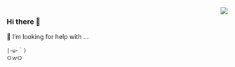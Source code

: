<!--theme from https://github.com/anuraghazra/github-readme-stats/blob/master/themes/README.md-->
<a href="https://github.com/zigou23?tab=repositories">
  <img align="right" src="https://zigou23.vercel.app/api?username=zigou23&show_icons=true&hide_border=true&theme=vue-dark" />
</a>
<!--不可并行-->
<!--[![zigou23](https://github-readme-stats.vercel.app/api?username=zigou23)](https://github.com/zigou23)-->

### Hi there 👋
🤔 I’m looking for help with ...

<!--
**zigou23/zigou23** is a ✨ _special_ ✨ repository because its `README.md` (this file) appears on your GitHub profile.

Here are some ideas to get you started:

- 🔭 I’m currently working on ...
- 🌱 I’m currently learning ...
- 👯 I’m looking to collaborate on ...
- 🤔 I’m looking for help with ...
- 💬 Ask me about ...
- 📫 How to reach me: ...
- 😄 Pronouns: ...
- ⚡ Fun fact: ...
-->
```
|･ω･｀)
ＯｗＯ
```

<!--
🌱 I’m currently learning:

&ensp;&ensp;&ensp;
![Java](https://img.shields.io/badge/-Java-007396?style=flat-square&logo=Java&logoColor=fff) 
![PHP](https://img.shields.io/badge/-PHP-777BB4?style=flat-square&logo=PHP&logoColor=fff) 
![TypeScript](https://img.shields.io/badge/-TypeScript-007ACC?style=flat-square&logo=TypeScript&logoColor=fff) 
![JavaScript](https://img.shields.io/badge/-JavaScript-F7DF1E?style=flat-square&logo=JavaScript&logoColor=000)

🎉 I’m interested in things related to:

&ensp;&ensp;&ensp;
![Spring](https://img.shields.io/badge/-Spring-6DB33F?style=flat-square&logo=Spring&logoColor=fff) 
![React](https://img.shields.io/badge/-React-61DAFB?style=flat-square&logo=React&logoColor=000) 
![Vue](https://img.shields.io/badge/-Vue-4FC08D?style=flat-square&logo=Vue.js&logoColor=fff) 
![Laravel](https://img.shields.io/badge/-Laravel-FF2D20?style=flat-square&logo=Laravel&logoColor=fff) 
![Docker](https://img.shields.io/badge/-Docker-2496ED?style=flat-square&logo=Docker&logoColor=fff)

⚡ I like to use these  tools:

&ensp;&ensp;&ensp;
![IntelliJ IDEA](https://img.shields.io/badge/-IntelliJ%20IDEA-000000?style=flat-square&logo=IntelliJ%20IDEA&logoColor=fff) 
![Visual Studio Code](https://img.shields.io/badge/-Visual%20Studio%20Code-007ACC?style=flat-square&logo=Visual%20Studio%20Code&logoColor=fff) 
![Microsoft Edge](https://img.shields.io/badge/-Microsoft%20Edge-0078D7?style=flat-square&logo=Microsoft%20Edge&logoColor=fff) 
![Git](https://img.shields.io/badge/-Git-F05032?style=flat-square&logo=Git&logoColor=fff) 
![Github](https://img.shields.io/badge/-Github-181717?style=flat-square&logo=Github&logoColor=fff) 
![Gitea](https://img.shields.io/badge/-Gitea-609926?style=flat-square&logo=Gitea&logoColor=fff) 
![Github Actions](https://img.shields.io/badge/-Github%20Actions-2088FF?style=flat-square&logo=Github%20Actions&logoColor=fff) 
![Drone](https://img.shields.io/badge/-Drone-212121?style=flat-square&logo=Drone&logoColor=fff) 
![Windows](https://img.shields.io/badge/-Windows-0078D6?style=flat-square&logo=Windows&logoColor=fff) 
![Ubuntu](https://img.shields.io/badge/-Ubuntu-E95420?style=flat-square&logo=Ubuntu&logoColor=fff) 
![Android](https://img.shields.io/badge/-Android-3DDC84?style=flat-square&logo=Android&logoColor=fff)

📫 How to reach me: 

&ensp;&ensp;&ensp;
[![Blog](https://img.shields.io/badge/-https://blog.ixk.me-4B8BF5?style=flat-square&logo=Blogger&logoColor=fff)](https://blog.ixk.me) 
[![Time-log](https://img.shields.io/badge/-https://log.ixk.me-7719AA?style=flat-square&logo=Microsoft%20OneNote&logoColor=fff)](https://log.ixk.me) 
[![Telegram](https://img.shields.io/badge/-https://t.me/otstar-2CA5E0?style=flat-square&logo=Telegram&logoColor=fff)](https://t.me/otstar) 
[![Twitter](https://img.shields.io/badge/-https://twitter.com/syfxlin-1DA1F2?style=flat-square&logo=Twitter&logoColor=fff)](https://twitter.com/syfxlin) 
[![Email](https://img.shields.io/badge/-username@gmail.com-D14836?style=flat-square&logo=Gmail&logoColor=fff)](mailto:username@gmail.com)

📊 Visitor Count:

&ensp;&ensp;&ensp;
![Visitor Count](https://ixk.me/gh-count/)

📕 Latest Blog Posts:
-->
<!-- BLOG-POST-LIST:START -->
<!--
- [sth](https://google.com)
-->
<!-- BLOG-POST-LIST:END -->
